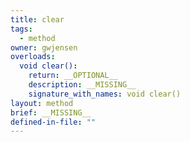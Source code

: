 ```yaml
---
title: clear
tags:
  - method
owner: gwjensen
overloads:
  void clear():
    return: __OPTIONAL__
    description: __MISSING__
    signature_with_names: void clear()
layout: method
brief: __MISSING__
defined-in-file: ""
---
```

